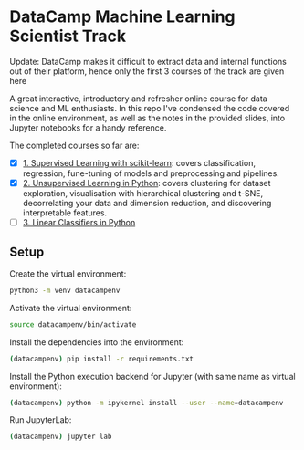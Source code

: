 # DataCamp Machine Learning Scientist Track

Update: DataCamp makes it difficult to extract data and internal functions out of their platform, hence only the first 3 courses of the track are given here

A great interactive, introductory and refresher online course for data science and ML enthusiasts. In this repo I've condensed the code covered in the online environment, as well as the notes in the provided slides, into Jupyter notebooks for a handy reference.

The completed courses so far are:

- [x] [1. Supervised Learning with scikit-learn](./1.%20Supervised%20Learning%20with%20scikit-learn): covers classification, regression, fune-tuning of models and preprocessing and pipelines.
- [x] [2. Unsupervised Learning in Python](./https://github.com/harrybaines/DataCamp-ML-Scientist-Track/tree/main/2.%20Unsupervised%20Learning%20in%20Python): covers clustering for dataset exploration, visualisation with hierarchical clustering and t-SNE, decorrelating your data and dimension reduction, and discovering interpretable features.
- [ ] [3. Linear Classifiers in Python](./https://github.com/harrybaines/DataCamp-ML-Scientist-Track/tree/main/3.%20Linear%20Classifiers%20in%20Python)

## Setup

Create the virtual environment:

```bash
python3 -m venv datacampenv
```

Activate the virtual environment:

```bash
source datacampenv/bin/activate
```

Install the dependencies into the environment:

```bash
(datacampenv) pip install -r requirements.txt
```

Install the Python execution backend for Jupyter (with same name as virtual environment):

```bash
(datacampenv) python -m ipykernel install --user --name=datacampenv
```

Run JupyterLab: 

```bash
(datacampenv) jupyter lab
```
